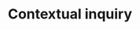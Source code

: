 ---
layout: card
title: Contextual inquiry
category: Discover
what: The product team unobtrusively observes participants at work, with their permission, then asks questions.
why: To learn how and why users do what they do; to discover needs and attitudes that might not emerge in an <a href="https://methods.18f.gov/discover/stakeholder-and-user-interviews/">interview</a> to map how tools, digital and otherwise, interact during complex activities.
timeRequired: 1-2 hours per user
how:
  <ol>
    <li>With permission from a supervisor and from the participant, schedule a time to watch a typical work activity and record data.</li>
    <li>While observing, ask the participant to act normally. Pretend you&rsquo;re a student learning how to do the job. Ask questions to help you understand what the person is doing and why.</li>
    <li>At the end of the session, explain what you have learned and check for errors.</li>
    <li>Immediately after, write up your notes.</li>  
  </ol>
nonPrintableContent:
  <h1>Example from 18F</h1>
  <p>A pair of 18F team members visited two Department of Labor/Wage Hour Division investigators as they interviewed home health care workers who were subject to unpaid overtime and other infractions. Since it was a sensitive subject, the 18F team did not question the health care workers directly, but instead asked the investigators clarifying questions in private. 18F staff also made sure that photos did not include faces.</p>
governmentConsiderations:
  <ul>
    <li>No PRA implications, if done properly. Contextual interviews should be non-standardized, conversational, and based on observation. The PRA explicitly exempts direct observation and non-standardized conversation, 5 CFR 1320.3(h)3. See the methods for <a href="/recruiting">Recruiting</a> and <a href="/privacy">Privacy</a> for more tips on taking input from the public.</li>
    <li>For internal folks, get permission from the right level of management. If participants could be under union agreements, contact the agency&rsquo;s labor relations team.</li>  
  </ul>
---